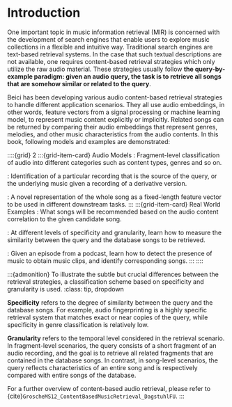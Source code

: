 # Introduction

One important topic in music information retrieval (MIR) is concerned with the development of search engines that enable users to explore music collections in a flexible and intuitive way. Traditional search engines are text-based retrieval systems. In the case that such textual descriptions are not available, one requires content-based retrieval strategies which only utilize the raw audio material. These strategies usually follow **the query-by-example paradigm: given an audio query, the task is to retrieve all songs that are somehow similar or related to the query**. 

Beici has been developing various audio content-based retrieval strategies to handle different application scenarios. They all use audio embeddings, in other words, feature vectors from a signal processing or machine learning model, to represent music content explicitly or implicitly. Related songs can be returned by comparing their audio embeddings that represent genres, melodies, and other music characteristics from the audio contents. In this book, following models and examples are demonstrated:

::::{grid} 2
:::{grid-item-card} Audio Models
**[](audio-models/music_classification.md)**: Fragment-level classification of audio into different categories such as content types, genres and so on.

**[](audio-models/music_identification.md)**: Identification of a particular recording that is the source of the query, or the underlying music given a recording of a derivative version.

**[](audio-models/audio_embedding.md)**: A novel representation of the whole song as a fixed-length feature vector to be used in different downstream tasks.
:::
:::{grid-item-card} Real World Examples
**[](real-world-examples/content_based_recommendation)**: What songs will be recommended based on the audio content correlation to the given candidate song.

**[](real-world-examples/similarity_between_songs)**: At different levels of specificity and granularity, learn how to measure the similarity between the query and the database songs to be retrieved.

**[](real-world-examples/identification_in_podcasts)**: Given an episode from a podcast, learn how to detect the presence of music to obtain music clips, and identify corresponding songs.
:::
::::

:::{admonition} To illustrate the subtle but crucial differences between the retrieval strategies, a classification scheme based on specificity and granularity is used. 
:class: tip, dropdown

**Specificity** refers to the degree of similarity between the query and the database songs. For example, audio fingerprinting is a highly specific retrieval system that matches exact or near copies of the query, while specificity in genre classification is relatively low.

**Granularity** refers to the temporal level considered in the retrieval scenario. In fragment-level scenarios, the query consists of a short fragment of an audio recording, and the goal is to retrieve all related fragments that are contained in the database songs. In contrast, in song-level scenarios, the query reflects characteristics of an entire song and is respectively compared with entire songs of the database. 

For a further overview of content-based audio retrieval, please refer to {cite}`GroscheMS12_ContentBasedMusicRetrieval_DagstuhlFU`.
:::
